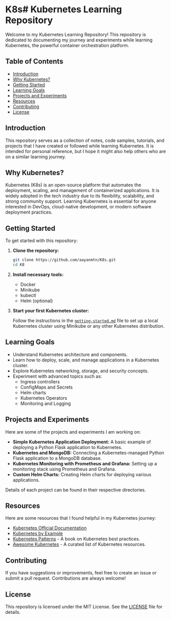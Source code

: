 # K8s# Kubernetes Learning Repository

Welcome to my Kubernetes Learning Repository! This repository is dedicated to documenting my journey and experiments while learning Kubernetes, the powerful container orchestration platform.

## Table of Contents

- [Introduction](#introduction)
- [Why Kubernetes?](#why-kubernetes)
- [Getting Started](#getting-started)
- [Learning Goals](#learning-goals)
- [Projects and Experiments](#projects-and-experiments)
- [Resources](#resources)
- [Contributing](#contributing)
- [License](#license)

## Introduction

This repository serves as a collection of notes, code samples, tutorials, and projects that I have created or followed while learning Kubernetes. It is intended for personal reference, but I hope it might also help others who are on a similar learning journey.

## Why Kubernetes?

Kubernetes (K8s) is an open-source platform that automates the deployment, scaling, and management of containerized applications. It is widely adopted in the tech industry due to its flexibility, scalability, and strong community support. Learning Kubernetes is essential for anyone interested in DevOps, cloud-native development, or modern software deployment practices.

## Getting Started

To get started with this repository:

1. **Clone the repository:**

    ```bash
    git clone https://github.com/aayanmtn/K8s.git
    cd K8
    ```

2. **Install necessary tools:**
   - Docker
   - Minikube
   - kubectl
   - Helm (optional)

3. **Start your first Kubernetes cluster:**

    Follow the instructions in the [`getting-started.md`](docs/getting-started.md) file to set up a local Kubernetes cluster using Minikube or any other Kubernetes distribution.

## Learning Goals

- Understand Kubernetes architecture and components.
- Learn how to deploy, scale, and manage applications in a Kubernetes cluster.
- Explore Kubernetes networking, storage, and security concepts.
- Experiment with advanced topics such as:
  - Ingress controllers
  - ConfigMaps and Secrets
  - Helm charts
  - Kubernetes Operators
  - Monitoring and Logging

## Projects and Experiments

Here are some of the projects and experiments I am working on:

- **Simple Kubernetes Application Deployment:** A basic example of deploying a Python Flask application to Kubernetes.
- **Kubernetes and MongoDB:** Connecting a Kubernetes-managed Python Flask application to a MongoDB database.
- **Kubernetes Monitoring with Prometheus and Grafana:** Setting up a monitoring stack using Prometheus and Grafana.
- **Custom Helm Charts:** Creating Helm charts for deploying various applications.
  
Details of each project can be found in their respective directories.

## Resources

Here are some resources that I found helpful in my Kubernetes journey:

- [Kubernetes Official Documentation](https://kubernetes.io/docs/)
- [Kubernetes by Example](https://kubernetesbyexample.com/)
- [Kubernetes Patterns](https://k8sbook.io/) - A book on Kubernetes best practices.
- [Awesome Kubernetes](https://github.com/ramitsurana/awesome-kubernetes) - A curated list of Kubernetes resources.

## Contributing

If you have suggestions or improvements, feel free to create an issue or submit a pull request. Contributions are always welcome!

## License

This repository is licensed under the MIT License. See the [LICENSE](LICENSE) file for details.
